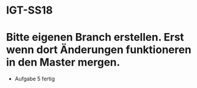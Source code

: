 # IGT-SS18
# Bitte eigenen Branch erstellen. Erst wenn dort Änderungen funktioneren in den Master mergen.

- Aufgabe 5 fertig
